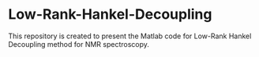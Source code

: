 # Low-Rank-Hankel-Decoupling
This repository is created to present the Matlab code for Low-Rank Hankel Decoupling method for NMR spectroscopy.
